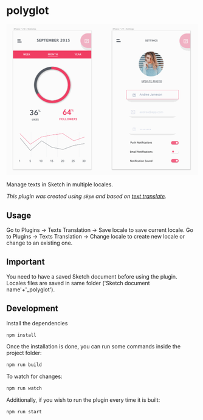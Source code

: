 # polyglot
![Polyglot demo](https://raw.githubusercontent.com/fruitfrills/polyglot/master/assets/polyglot.gif)

Manage texts in Sketch in multiple locales.

_This plugin was created using `skpm` and based on [text translate](https://github.com/laresgoiti/texts_translate/blob/master/README.md)._

## Usage

Go to Plugins -> Texts Translation -> Save locale to save current locale.
Go to Plugins -> Texts Translation -> Change locale to create new locale or change to an existing one.

## Important
You need to have a saved Sketch document before using the plugin. Locales files are saved in same folder ('Sketch document name'+'_polyglot').

## Development

Install the dependencies

```bash
npm install
```

Once the installation is done, you can run some commands inside the project folder:

```bash
npm run build
```

To watch for changes:

```bash
npm run watch
```

Additionally, if you wish to run the plugin every time it is built:

```bash
npm run start
```
